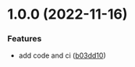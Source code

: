 # 1.0.0 (2022-11-16)


### Features

* add code and ci ([b03dd10](https://github.com/2ppl/server/commit/b03dd10829f0d9b49d5bdaa484bfeb7ae6d83b7e))
